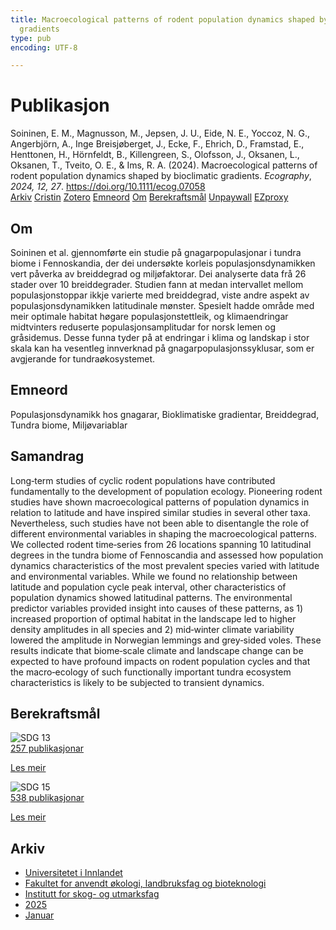 ```yaml
---
title: Macroecological patterns of rodent population dynamics shaped by bioclimatic
  gradients
type: pub
encoding: UTF-8

---
```

<h1>Publikasjon</h1>
<article id="csl-bib-container-UVCUH744" class="csl-bib-container">
  <div class="csl-bib-body"> <div class="csl-entry">Soininen, E. M., Magnusson, M., Jepsen, J. U., Eide, N. E., Yoccoz, N. G., Angerbjörn, A., Inge Breisjøberget, J., Ecke, F., Ehrich, D., Framstad, E., Henttonen, H., Hörnfeldt, B., Killengreen, S., Olofsson, J., Oksanen, L., Oksanen, T., Tveito, O. E., &#38; Ims, R. A. (2024). Macroecological patterns of rodent population dynamics shaped by bioclimatic gradients. <i>Ecography</i>, <i>2024, 12, 27</i>. <a href="https://doi.org/10.1111/ecog.07058">https://doi.org/10.1111/ecog.07058</a></div> </div>
  <div class="csl-bib-buttons">
    <a href="#taxonomy-article-UVCUH744" alt="archive" class="csl-bib-button">Arkiv</a>
    <a href="https://app.cristin.no/results/show.jsf?id=2337013" alt="Cristin" class="csl-bib-button">Cristin</a>
    <a href="http://zotero.org/groups/5881554/items/UVCUH744" alt="Zotero" class="csl-bib-button">Zotero</a>
    <a href="#keywords-article-UVCUH744" alt="keywords" class="csl-bib-button">Emneord</a>
    <a href="#about-article-UVCUH744" alt="about_pub" class="csl-bib-button">Om</a>
    <a href="#sdg-article-UVCUH744" alt="sdg" class="csl-bib-button">Berekraftsmål</a>
    <a href="https://doi.org/10.1111/ecog.07058" alt="Unpaywall" class="csl-bib-button">Unpaywall</a>
    <a href="https://doi.org/10.1111/ecog.07058" alt="EZproxy" class="csl-bib-button">EZproxy</a>
  </div>
  <div id="csl-bib-meta-container-UVCUH744"></div>
</article>
<div id="csl-bib-meta-UVCUH744" class="csl-bib-meta">
  <article id="about-article-UVCUH744" class="about_pub-article">
    <h1>Om</h1>
    Soininen et al. gjennomførte ein studie på gnagarpopulasjonar i tundra biome i Fennoskandia, der dei undersøkte korleis populasjonsdynamikken vert påverka av breiddegrad og miljøfaktorar. Dei analyserte data frå 26 stader over 10 breiddegrader. Studien fann at medan intervallet mellom populasjonstoppar ikkje varierte med breiddegrad, viste andre aspekt av populasjonsdynamikken latitudinale mønster. Spesielt hadde område med meir optimale habitat høgare populasjonstettleik, og klimaendringar midtvinters reduserte populasjonsamplitudar for norsk lemen og gråsidemus. Desse funna tyder på at endringar i klima og landskap i stor skala kan ha vesentleg innverknad på gnagarpopulasjonssyklusar, som er avgjerande for tundraøkosystemet.
  </article>
  <article id="keywords-article-UVCUH744" class="keywords-article">
    <h1>Emneord</h1>
    Populasjonsdynamikk hos gnagarar, Bioklimatiske gradientar, Breiddegrad, Tundra biome, Miljøvariablar
  </article>
  <article id="abstract-article-UVCUH744" class="abstract-article">
    <h1>Samandrag</h1>
    Long‐term studies of cyclic rodent populations have contributed fundamentally to the development of population ecology. Pioneering rodent studies have shown macroecological patterns of population dynamics in relation to latitude and have inspired similar studies in several other taxa. Nevertheless, such studies have not been able to disentangle the role of different environmental variables in shaping the macroecological patterns. We collected rodent time‐series from 26 locations spanning 10 latitudinal degrees in the tundra biome of Fennoscandia and assessed how population dynamics characteristics of the most prevalent species varied with latitude and environmental variables. While we found no relationship between latitude and population cycle peak interval, other characteristics of population dynamics showed latitudinal patterns. The environmental predictor variables provided insight into causes of these patterns, as 1) increased proportion of optimal habitat in the landscape led to higher density amplitudes in all species and 2) mid‐winter climate variability lowered the amplitude in Norwegian lemmings and grey‐sided voles. These results indicate that biome‐scale climate and landscape change can be expected to have profound impacts on rodent population cycles and that the macro‐ecology of such functionally important tundra ecosystem characteristics is likely to be subjected to transient dynamics.
  </article>
  <article id="sdg-article-UVCUH744" class="sdg-article">
    <h1>Berekraftsmål</h1>
    <div class="sdg-container"><div id="sdg13" class="sdg">
        <img src="{{< params subfolder >}}images/sdg/sdg13_nn.png" class="image" alt="SDG 13">
        <div class="sdg-overlay">
          <a href="{{< params subfolder >}}nn/archive/?sdg=13#archive" class="sdg-publication-count"><span>257</span> publikasjonar</a>
          <p><a href="https://fn.no/om-fn/fns-baerekraftsmaal/stoppe-klimaendringene?lang=nno-NO" class="sdg-read-more">Les meir</a></p>
        </div>
      </div> <div id="sdg15" class="sdg">
        <img src="{{< params subfolder >}}images/sdg/sdg15_nn.png" class="image" alt="SDG 15">
        <div class="sdg-overlay">
          <a href="{{< params subfolder >}}nn/archive/?sdg=15#archive" class="sdg-publication-count"><span>538</span> publikasjonar</a>
          <p><a href="https://fn.no/om-fn/fns-baerekraftsmaal/livet-paa-land?lang=nno-NO" class="sdg-read-more">Les meir</a></p>
        </div>
      </div></div>
  </article>
  <article id="taxonomy-article-UVCUH744" class="taxonomy-article">
    <h1>Arkiv</h1>
    <ul>
      <li><a href="{{< params subfolder >}}nn/archive/?key=3DCRN523">Universitetet i Innlandet</a></li>
      <li><a href="{{< params subfolder >}}nn/archive/?key=T77LXH6D">Fakultet for anvendt økologi, landbruksfag og bioteknologi</a></li>
      <li><a href="{{< params subfolder >}}nn/archive/?key=7TRARPE3">Institutt for skog- og utmarksfag</a></li>
      <li><a href="{{< params subfolder >}}nn/archive/?key=H5L4MZHE">2025</a></li>
      <li><a href="{{< params subfolder >}}nn/archive/?key=Z4NRWY2R">Januar</a></li>
    </ul>
  </article>
</div>
